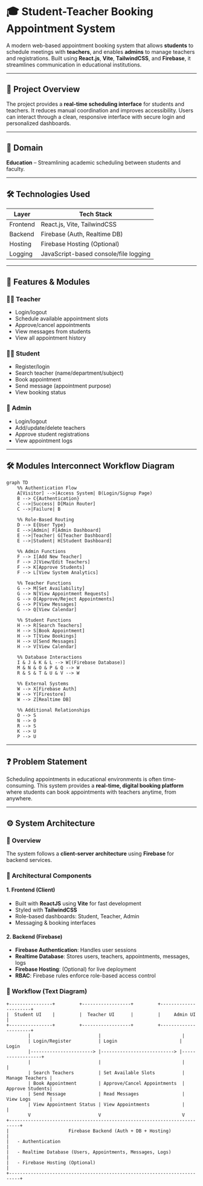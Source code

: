 # 🎓 Student-Teacher Booking Appointment System

A modern web-based appointment booking system that allows **students** to schedule meetings with **teachers**, and enables **admins** to manage teachers and registrations. Built using **React.js**, **Vite**, **TailwindCSS**, and **Firebase**, it streamlines communication in educational institutions.

---

## 📌 Project Overview

The project provides a **real-time scheduling interface** for students and teachers. It reduces manual coordination and improves accessibility. Users can interact through a clean, responsive interface with secure login and personalized dashboards.

---

## 🧠 Domain

**Education** – Streamlining academic scheduling between students and faculty.

---

## 🛠️ Technologies Used

| Layer        | Tech Stack                       |
|--------------|----------------------------------|
| Frontend     | React.js, Vite, TailwindCSS      |
| Backend      | Firebase (Auth, Realtime DB)     |
| Hosting      | Firebase Hosting (Optional)      |
| Logging      | JavaScript-based console/file logging |

---

## 🚀 Features & Modules

### 👨‍🏫 Teacher
- Login/logout
- Schedule available appointment slots
- Approve/cancel appointments
- View messages from students
- View all appointment history

### 👨‍🎓 Student
- Register/login
- Search teacher (name/department/subject)
- Book appointment
- Send message (appointment purpose)
- View booking status

### 🔧 Admin
- Login/logout
- Add/update/delete teachers
- Approve student registrations
- View appointment logs

---
## 🛠️ Modules Interconnect Workflow Diagram

```
graph TD
    %% Authentication Flow
    A[Visitor] -->|Access System| B(Login/Signup Page)
    B --> C{Authentication}
    C -->|Success| D[Main Router]
    C -->|Failure| B
    
    %% Role-Based Routing
    D --> E{User Type}
    E -->|Admin| F[Admin Dashboard]
    E -->|Teacher| G[Teacher Dashboard]
    E -->|Student| H[Student Dashboard]
    
    %% Admin Functions
    F --> I[Add New Teacher]
    F --> J[View/Edit Teachers]
    F --> K[Approve Students]
    F --> L[View System Analytics]
    
    %% Teacher Functions
    G --> M[Set Availability]
    G --> N[View Appointment Requests]
    G --> O[Approve/Reject Appointments]
    G --> P[View Messages]
    G --> Q[View Calendar]
    
    %% Student Functions
    H --> R[Search Teachers]
    H --> S[Book Appointment]
    H --> T[View Bookings]
    H --> U[Send Messages]
    H --> V[View Calendar]
    
    %% Database Interactions
    I & J & K & L --> W[(Firebase Database)]
    M & N & O & P & Q --> W
    R & S & T & U & V --> W
    
    %% External Systems
    W --> X[Firebase Auth]
    W --> Y[Firestore]
    W --> Z[Realtime DB]
    
    %% Additional Relationships
    O --> S
    N --> O
    R --> S
    K --> U
    P --> U

```

---

## ❓ Problem Statement

Scheduling appointments in educational environments is often time-consuming. This system provides a **real-time, digital booking platform** where students can book appointments with teachers anytime, from anywhere.

---

## ⚙️ System Architecture

### 🧱 Overview

The system follows a **client-server architecture** using **Firebase** for backend services.

### 🧩 Architectural Components

#### 1. Frontend (Client)
- Built with **ReactJS** using **Vite** for fast development
- Styled with **TailwindCSS**
- Role-based dashboards: Student, Teacher, Admin
- Messaging & booking interfaces

#### 2. Backend (Firebase)
- **Firebase Authentication**: Handles user sessions
- **Realtime Database**: Stores users, teachers, appointments, messages, logs
- **Firebase Hosting**: (Optional) for live deployment
- **RBAC**: Firebase rules enforce role-based access control

### 🧭 Workflow (Text Diagram)

```plaintext
+----------------+         +------------------+         +----------------------+
|  Student UI    |         |  Teacher UI      |         |     Admin UI         |
+----------------+         +------------------+         +----------------------+
        |                         |                              |
        | Login/Register          | Login                       | Login
        |-----------------------> |---------------------------> |------------------+
        |                         |                              |                 |
        | Search Teachers         | Set Available Slots          | Manage Teachers |
        | Book Appointment        | Approve/Cancel Appointments  | Approve Students|
        | Send Message            | Read Messages                | View Logs       |
        | View Appointment Status | View Appointments            |                 |
        V                         V                              V
+--------------------------------------------------------------------------+
|                      Firebase Backend (Auth + DB + Hosting)              |
|   - Authentication                                                        |
|   - Realtime Database (Users, Appointments, Messages, Logs)              |
|   - Firebase Hosting (Optional)                                          |
+--------------------------------------------------------------------------+
